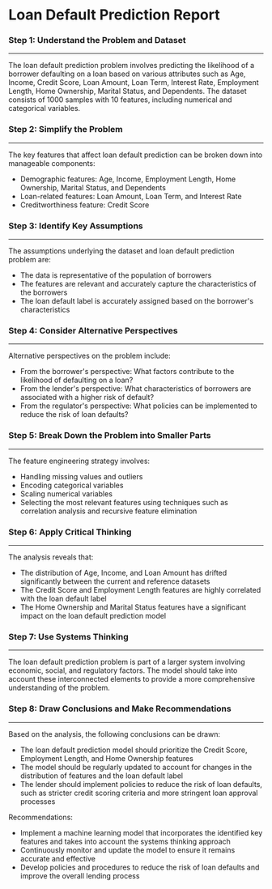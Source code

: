 **Loan Default Prediction Report**
==============================

### Step 1: Understand the Problem and Dataset
------------------------------------------

The loan default prediction problem involves predicting the likelihood of a borrower defaulting on a loan based on various attributes such as Age, Income, Credit Score, Loan Amount, Loan Term, Interest Rate, Employment Length, Home Ownership, Marital Status, and Dependents. The dataset consists of 1000 samples with 10 features, including numerical and categorical variables.

### Step 2: Simplify the Problem
-----------------------------

The key features that affect loan default prediction can be broken down into manageable components:

* Demographic features: Age, Income, Employment Length, Home Ownership, Marital Status, and Dependents
* Loan-related features: Loan Amount, Loan Term, and Interest Rate
* Creditworthiness feature: Credit Score

### Step 3: Identify Key Assumptions
-----------------------------

The assumptions underlying the dataset and loan default prediction problem are:

* The data is representative of the population of borrowers
* The features are relevant and accurately capture the characteristics of the borrowers
* The loan default label is accurately assigned based on the borrower's characteristics

### Step 4: Consider Alternative Perspectives
-------------------------------------

Alternative perspectives on the problem include:

* From the borrower's perspective: What factors contribute to the likelihood of defaulting on a loan?
* From the lender's perspective: What characteristics of borrowers are associated with a higher risk of default?
* From the regulator's perspective: What policies can be implemented to reduce the risk of loan defaults?

### Step 5: Break Down the Problem into Smaller Parts
---------------------------------------------

The feature engineering strategy involves:

* Handling missing values and outliers
* Encoding categorical variables
* Scaling numerical variables
* Selecting the most relevant features using techniques such as correlation analysis and recursive feature elimination

### Step 6: Apply Critical Thinking
-----------------------------

The analysis reveals that:

* The distribution of Age, Income, and Loan Amount has drifted significantly between the current and reference datasets
* The Credit Score and Employment Length features are highly correlated with the loan default label
* The Home Ownership and Marital Status features have a significant impact on the loan default prediction model

### Step 7: Use Systems Thinking
---------------------------

The loan default prediction problem is part of a larger system involving economic, social, and regulatory factors. The model should take into account these interconnected elements to provide a more comprehensive understanding of the problem.

### Step 8: Draw Conclusions and Make Recommendations
---------------------------------------------

Based on the analysis, the following conclusions can be drawn:

* The loan default prediction model should prioritize the Credit Score, Employment Length, and Home Ownership features
* The model should be regularly updated to account for changes in the distribution of features and the loan default label
* The lender should implement policies to reduce the risk of loan defaults, such as stricter credit scoring criteria and more stringent loan approval processes

Recommendations:

* Implement a machine learning model that incorporates the identified key features and takes into account the systems thinking approach
* Continuously monitor and update the model to ensure it remains accurate and effective
* Develop policies and procedures to reduce the risk of loan defaults and improve the overall lending process